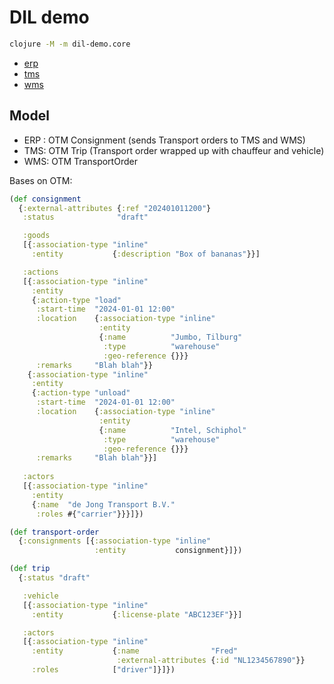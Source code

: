 # DIL demo

```sh
clojure -M -m dil-demo.core
```

- [erp](http://localhost:3000/erp/)
- [tms](http://localhost:3000/tms/)
- [wms](http://localhost:3000/wms/)

## Model

- ERP : OTM Consignment (sends Transport orders to TMS and WMS)
- TMS: OTM Trip (Transport order wrapped up with chauffeur and vehicle)
- WMS: OTM TransportOrder

Bases on OTM:

```clojure
(def consignment
  {:external-attributes {:ref "202401011200"}
   :status              "draft"

   :goods
   [{:association-type "inline"
     :entity           {:description "Box of bananas"}}]

   :actions
   [{:association-type "inline"
     :entity
     {:action-type "load"
      :start-time  "2024-01-01 12:00"
      :location    {:association-type "inline"
                    :entity
                    {:name          "Jumbo, Tilburg"
                     :type          "warehouse"
                     :geo-reference {}}}
      :remarks     "Blah blah"}}
    {:association-type "inline"
     :entity
     {:action-type "unload"
      :start-time  "2024-01-01 12:00"
      :location    {:association-type "inline"
                    :entity
                    {:name          "Intel, Schiphol"
                     :type          "warehouse"
                     :geo-reference {}}}
      :remarks     "Blah blah"}}]
                                       
   :actors
   [{:association-type "inline"
     :entity
     {:name  "de Jong Transport B.V."
      :roles #{"carrier"}}}]})

(def transport-order
  {:consignments [{:association-type "inline"
                   :entity           consignment}]})

(def trip
  {:status "draft"

   :vehicle
   [{:association-type "inline"
     :entity           {:license-plate "ABC123EF"}}]

   :actors
   [{:association-type "inline"
     :entity           {:name                "Fred"
                        :external-attributes {:id "NL1234567890"}}
     :roles            ["driver"]}]})
```
